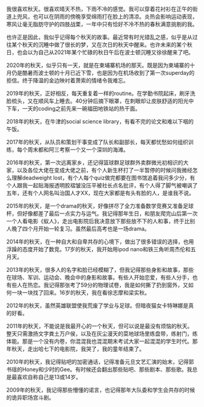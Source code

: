 我很喜欢秋天。很喜欢晴天不热，下雨不冷的感觉。我可以穿着花衬衫在正午的街道上兜风，也可以在阴雨的傍晚享受绵雨打在脸上的清凉。炎热会影响运动表现，寒风让毫无脂肪守护的四肢战栗，一年中只有恰好不冷不热的春秋满意挑剔的我。

也许正是因此，我似乎记得每个秋天的故事。最近常有时光错乱之感，似乎是从过往某个秋天的沉睡中做了很长的梦，又在次日的秋天中醒来。也许未来的某个秋日，也会以为自己从2021年某个忙碌的秋日午后在波士顿沉睡又徐徐醒来了吧。

2020年的秋天，似乎只有一天，就是在柬埔寨机场的那天。既是因为柬埔寨的十月仍是酷暑而波士顿的十月已近下雪，也是因为在机场收到了第一次superday的拒信。终于降温的金边映衬着萧索的情绪令我难忘。

2019年的秋天，正好相反，每天重复着一样的routine。在学勤书院起床，刷牙洗脸梳头，又在顺风车上睡去。40分钟后摘下眼罩，在刺眼却让皮肤舒适的阳光中下车，一天的coding之前先来一碗福田地铁站的热干面。

2018年的秋天，在牛津的social science library，有看不完的论文和难以下咽的午饭。

2017年的秋天，从队员和策划干事变成了队长和副部长，每天都忧愁如何组织训练，每个周末都和阿三考察一个又一个深圳的海滩。

2016年的秋天，第一次远离家乡，还记得篮球群足球群外卖群微光初相识的大家，以及各位大佬在变成大佬之前，有个人新生杯打了一半暂停的时候问我微经怎么理解deadweight lost，有个人每个quiz做完都要在图书馆追着我问多少分，有个人跟我一起贴海报透明胶褶皱没压平被社长点名批评，有个人得了脚气被嘲讽了五年，还有个人网名叫治国人才XX，现在大家都是有头有脸的人，是谁我不说。

2015年的秋天，是一个drama的秋天，好像拼尽了全力准备数学竞赛又准备足球杯，但好像都差了最后一点实力与运气。我记得那年生日，和朋友爬完山后第一次一个人看电影《蚁人》，走出电影院后我决意放下那些放不下的人和事，终于比别人晚了四个月开始一轮复习。虽然最后高考也是一场drama。

2014年的秋天，在一种自大和自卑共存的心境下，做出了很多错误的选择，也用浮躁的态度开始了数竞。17岁的秋天，我开始用ipod nano和铁三角听周杰伦和五月天。

2013年的秋天，很多人的名字和脸已经模糊了，但我记得那些身影和故事，那些在球场、军训、运动会、晚会中的身影和故事。有些人开始恋爱，有些人分手，也有些人在热恋。我记得那张考了59分的物理试卷，我是如何撕了扔到窗外，又如何一块一块找了回来。16岁的秋天，我在看徐志摩和梁实秋。

2012年的秋天，虽然英雄联盟使我荒废了学业与足球。但暗夜猫女卡特琳娜是真的好看。

2011年的秋天，不能说是我最开心的一个秋天，但可以说是最没有烦恼的秋天。整天只需激扬文字粪土万户侯，以及在灰尘漫天的菜地球场里练盘带，练射门，练体能。那是一个没有内卷，你混混我也混混期末考试大家一起混混的学生时代。那年秋天，走出哈七下的电影院，我哭了，我的童年结束了。

2010年的秋天，我记得贴吧的加密通话，记得准备元旦文艺汇演的始末，记得郭书瑶的Honey和少时的Gee。有时候还会翻出那些贴吧、那些剧本、那些歌。我总是最喜欢自称自己是13或14岁。

2009年的秋天，我记得那些懵懂的诺言，也记得那年大队委和学生会共存的时候的诡异职场宫斗剧。
